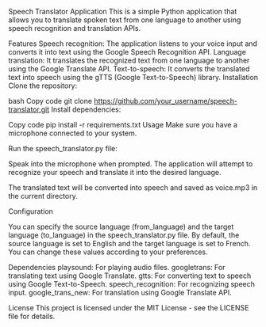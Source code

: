 
Speech Translator Application
This is a simple Python application that allows you to translate spoken text from one language to another using speech recognition and translation APIs.

Features
Speech recognition: The application listens to your voice input and converts it into text using the Google Speech Recognition API.
Language translation: It translates the recognized text from one language to another using the Google Translate API.
Text-to-speech: It converts the translated text into speech using the gTTS (Google Text-to-Speech) library.
Installation
Clone the repository:

bash
Copy code
git clone https://github.com/your_username/speech-translator.git
Install dependencies:

Copy code
pip install -r requirements.txt
Usage
Make sure you have a microphone connected to your system.

Run the speech_translator.py file:

Speak into the microphone when prompted. The application will attempt to recognize your speech and translate it into the desired language.

The translated text will be converted into speech and saved as voice.mp3 in the current directory.

Configuration

You can specify the source language (from_language) and the target language (to_language) in the speech_translator.py file.
By default, the source language is set to English and the target language is set to French. You can change these values according to your preferences.

Dependencies
playsound: For playing audio files.
googletrans: For translating text using Google Translate.
gtts: For converting text to speech using Google Text-to-Speech.
speech_recognition: For recognizing speech input.
google_trans_new: For translation using Google Translate API.

License
This project is licensed under the MIT License - see the LICENSE file for details.
